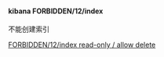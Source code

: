 #### kibana FORBIDDEN/12/index
不能创建索引

[FORBIDDEN/12/index read-only / allow delete](https://github.com/ankane/searchkick/issues/1040)
